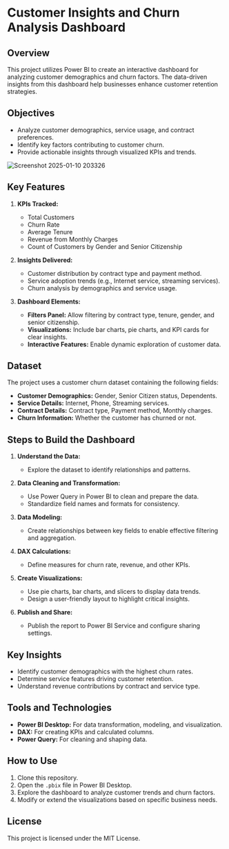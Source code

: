 # Customer Insights and Churn Analysis Dashboard

## Overview
This project utilizes Power BI to create an interactive dashboard for analyzing customer demographics and churn factors. The data-driven insights from this dashboard help businesses enhance customer retention strategies.

## Objectives
- Analyze customer demographics, service usage, and contract preferences.
- Identify key factors contributing to customer churn.
- Provide actionable insights through visualized KPIs and trends.

![Screenshot 2025-01-10 203326](https://github.com/user-attachments/assets/4b4b711c-e5b7-41bd-b62f-886b8912c867)


## Key Features
1. **KPIs Tracked:**
   - Total Customers
   - Churn Rate
   - Average Tenure
   - Revenue from Monthly Charges
   - Count of Customers by Gender and Senior Citizenship

2. **Insights Delivered:**
   - Customer distribution by contract type and payment method.
   - Service adoption trends (e.g., Internet service, streaming services).
   - Churn analysis by demographics and service usage.

3. **Dashboard Elements:**
   - **Filters Panel:** Allow filtering by contract type, tenure, gender, and senior citizenship.
   - **Visualizations:** Include bar charts, pie charts, and KPI cards for clear insights.
   - **Interactive Features:** Enable dynamic exploration of customer data.

## Dataset
The project uses a customer churn dataset containing the following fields:
- **Customer Demographics:** Gender, Senior Citizen status, Dependents.
- **Service Details:** Internet, Phone, Streaming services.
- **Contract Details:** Contract type, Payment method, Monthly charges.
- **Churn Information:** Whether the customer has churned or not.

## Steps to Build the Dashboard
1. **Understand the Data:**
   - Explore the dataset to identify relationships and patterns.

2. **Data Cleaning and Transformation:**
   - Use Power Query in Power BI to clean and prepare the data.
   - Standardize field names and formats for consistency.

3. **Data Modeling:**
   - Create relationships between key fields to enable effective filtering and aggregation.

4. **DAX Calculations:**
   - Define measures for churn rate, revenue, and other KPIs.

5. **Create Visualizations:**
   - Use pie charts, bar charts, and slicers to display data trends.
   - Design a user-friendly layout to highlight critical insights.

6. **Publish and Share:**
   - Publish the report to Power BI Service and configure sharing settings.

## Key Insights
- Identify customer demographics with the highest churn rates.
- Determine service features driving customer retention.
- Understand revenue contributions by contract and service type.

## Tools and Technologies
- **Power BI Desktop:** For data transformation, modeling, and visualization.
- **DAX:** For creating KPIs and calculated columns.
- **Power Query:** For cleaning and shaping data.

## How to Use
1. Clone this repository.
2. Open the `.pbix` file in Power BI Desktop.
3. Explore the dashboard to analyze customer trends and churn factors.
4. Modify or extend the visualizations based on specific business needs.

## License
This project is licensed under the MIT License.
